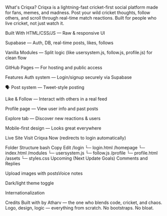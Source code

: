  What's Criqxa?
Criqxa is a lightning-fast cricket-first social platform made for fans, memes, and madness. Post your wild cricket thoughts, follow others, and scroll through real-time match reactions. Built for people who live cricket, not just watch it.

Built With
HTML/CSS/JS — Raw & responsive UI

Supabase — Auth, DB, real-time posts, likes, follows

Vanilla Modules — Split logic (like usersystem.js, follow.js, profile.js) for clean flow

GitHub Pages — For hosting and public access

 Features
Auth system — Login/signup securely via Supabase

🗣️ Post system — Tweet-style posting

Like & Follow — Interact with others in a real feed

Profile page — View user info and past posts

Explore tab — Discover new reactions & users

 Mobile-first design — Looks great everywhere

 Live Site
 Visit Criqxa Now
(redirects to login automatically)

 Folder Structure
bash
Copy
Edit
/login
  └─ login.html
/homepage
  └─ index.html
/modules
  └─ usersystem.js
  └─ follow.js
/profile
  └─ profile.html
/assets
  └─ styles.css
 Upcoming (Next Update Goals)
 Comments and Replies

Upload images with postsVoice notes

 Dark/light theme toggle

Internationalization

Credits
Built with  by Atharv  — the one who blends code, cricket, and chaos.
Logo, design, logic — everything from scratch. No bootstraps. No bloat.

